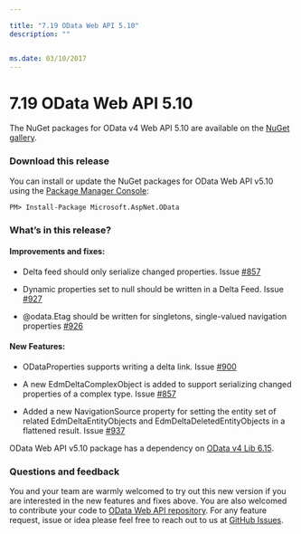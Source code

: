 ```yaml
---

title: "7.19 OData Web API 5.10"
description: ""


ms.date: 03/10/2017
---
```

# 7.19 OData Web API 5.10

The NuGet packages for OData v4 Web API 5.10 are available on the [NuGet gallery](https://www.nuget.org/).

### Download this release

You can install or update the NuGet packages for OData Web API v5.10 using the [Package Manager Console](https://docs.nuget.org/docs/start-here/using-the-package-manager-console):

```
PM> Install-Package Microsoft.AspNet.OData
```

### What’s in this release?

#### Improvements and fixes:

* Delta feed should only serialize changed properties. Issue [#857](https://github.com/OData/WebApi/issues/857)

* Dynamic properties set to null should be written in a Delta Feed. Issue [#927](https://github.com/OData/WebApi/issues/900)

* @odata.Etag should be written for singletons, single-valued navigation properties [#926](https://github.com/OData/WebApi/issues/926)
 
#### New Features:

* ODataProperties supports writing a delta link. Issue [#900](https://github.com/OData/WebApi/issues/900)

* A new EdmDeltaComplexObject is added to support serializing changed properties of a complex type. Issue [#857](https://github.com/OData/WebApi/issues/857)

* Added a new NavigationSource property for setting the entity set of related EdmDeltaEntityObjects and EdmDeltaDeletedEntityObjects in a flattened result. Issue [#937](https://github.com/OData/WebApi/issues/937)
  

OData Web API v5.10 package has a dependency on [OData v4 Lib 6.15](https://odata.github.io/odata.net/#ODL-6.15.0).

### Questions and feedback

You and your team are warmly welcomed to try out this new version if you are interested in the new features and fixes above. You are also welcomed to contribute your code to [OData Web API repository](https://github.com/OData/WebApi). For any feature request, issue or idea please feel free to reach out to us at 
[GitHub Issues](https://github.com/OData/WebApi/issues). 
